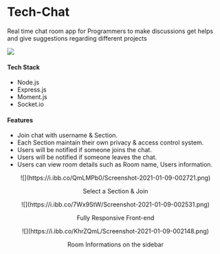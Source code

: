 

# Tech-Chat
Real time chat room app for Programmers to make discussions get helps and give suggestions regarding different projects

![](https://i.ibb.co/yhFNpG5/Screenshot-2021-01-09-002444.png)




#### Tech Stack
- Node.js
- Express.js
- Moment.js
- Socket.io

#### Features
- Join chat with username & Section.
- Each Section maintain their own privacy & access control system.
- Users will be notified if someone joins the chat.
- Users will be notified if someone leaves the chat.
- Users can view room details such as Room name, Users information.
<p  align=center>
![](https://i.ibb.co/QmLMPb0/Screenshot-2021-01-09-002721.png)
<p align=center> Select a Section & Join</p> 
</p><p  align=center>
![](https://i.ibb.co/7Wx9StW/Screenshot-2021-01-09-002531.png)
<p align=center> Fully Responsive Front-end</p> 
</p>
<p  align=center>
![](https://i.ibb.co/KhrZQmL/Screenshot-2021-01-09-002148.png)
<p align=center> Room Informations on the sidebar</p> 
</p>




